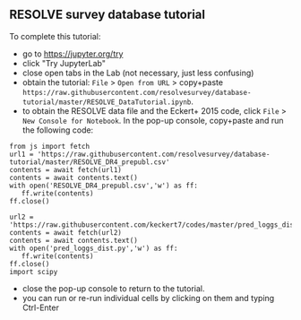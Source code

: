 ## RESOLVE survey database tutorial

To complete this tutorial:

 * go to https://jupyter.org/try
 * click "Try JupyterLab"
 * close open tabs in the Lab (not necessary, just less confusing)
 * obtain the tutorial: `File` > `Open from URL` > copy+paste `https://raw.githubusercontent.com/resolvesurvey/database-tutorial/master/RESOLVE_DataTutorial.ipynb`.
 * to obtain the RESOLVE data file and the Eckert+ 2015 code, click `File` > `New Console for Notebook`. In the pop-up console, copy+paste and run the following code:
 ```
from js import fetch
url1 = 'https://raw.githubusercontent.com/resolvesurvey/database-tutorial/master/RESOLVE_DR4_prepubl.csv'
contents = await fetch(url1)
contents = await contents.text()
with open('RESOLVE_DR4_prepubl.csv','w') as ff:
    ff.write(contents)
ff.close()

url2 = 'https://raw.githubusercontent.com/keckert7/codes/master/pred_loggs_dist.py'
contents = await fetch(url2)
contents = await contents.text()
with open('pred_loggs_dist.py','w') as ff:
    ff.write(contents)
ff.close()
import scipy
 ```
* close the pop-up console to return to the tutorial.
* you can run or re-run individual cells by clicking on them and typing Ctrl-Enter
